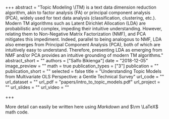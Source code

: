 +++
abstract = "Topic Modeling \\(TM) is a text data dimension reduction algorithm, akin to factor analysis (FA) or principal component analysis (PCA), widely used for text data analysis (classification, clustering, etc.). Modern TM algorithms such as Latent Dirichlet Allocation (LDA) are probabilistic and complex, impeding their intuitive understanding. However, relating them to Non-Negative Matrix Factorization (NMF), and PCA mitigates this impediment. Indeed, parallel to being analogous to NMF, LDA also emerges from Principal Component Analysis (PCA), both of which are intuitively easy to understand. Therefore, presenting LDA as emerging from NMF and/or PCA provides an intuitive grounding of modern TM algorithms."
abstract_short = ""
authors = ["Salfo Bikienga"]
date = "2018-12-05"
image_preview = ""
math = true
publication_types = ["3"]
publication = ""
publication_short = ""
selected = false
title = "Understanding Topic Models from Multivariate OLS Perspective: a Gentle Technical Survey"
url_code = ""
url_dataset = ""
url_pdf = "papers/intro_to_topic_models.pdf"
url_project = ""
url_slides = ""
url_video = ""

+++

More detail can easily be written here using *Markdown* and $\rm \LaTeX$ math code.
